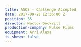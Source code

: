 ```yaml
---
title: ASOS - Challenge Accepted
date: 2017-09-20 12:36:00 Z
position: 35
director: Hector Dockrill
production-company: Pulse Films
equipment: Arri Alexa
is-shown: false
---
```



